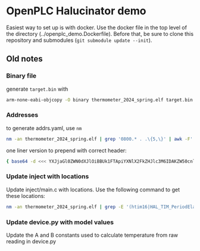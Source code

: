 # OpenPLC Halucinator demo

Easiest way to set up is with docker. Use the docker file in the top level of the directory (../openplc_demo.Dockerfile). Before that, be sure to clone this repository and submodules (`git submodule update --init`).

## Old notes

### Binary file

generate `target.bin` with
```sh
arm-none-eabi-objcopy -O binary thermometer_2024_spring.elf target.bin
```

### Addresses

to generate addrs.yaml, use `nm`
```sh
nm -an thermometer_2024_spring.elf | grep '0800.* . .\{5,\}' | awk -F' ' '{print "  0x" $1 ": " $3}' >> addrs.yaml
```

one liner version to prepend with correct header:
```sh
{ base64 -d <<< YXJjaGl0ZWN0dXJlOiBBUk1FTApiYXNlX2FkZHJlc3M6IDAKZW50cnlfcG9pbnQ6IDAKc3ltYm9sczoK; nm -an thermometer_2024_spring.elf | grep '0800.* . .\{5,\}' | awk -F' ' '{print "  0x" $1 ": " $3}'; }  > addrs.yaml
```

### Update inject with locations

Update inject/main.c with locations. Use the following command to get these locations:
```sh
nm -an thermometer_2024_spring.elf | grep -E '(htim16|HAL_TIM_PeriodElapsedCallback)'
```

### Update device.py with model values

Update the A and B constants used to calculate temperature from raw reading in device.py
